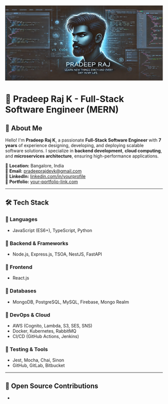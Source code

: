 <img src="./images/Header.png" height="240" width="100%"></a>

# 🚀 Pradeep Raj K - Full-Stack Software Engineer  (MERN)

## 🔹 About Me 

Hello! I'm **Pradeep Raj K**, a passionate **Full-Stack Software Engineer** with **7 years** of experience designing, developing, and deploying scalable software solutions. I specialize in **backend development**, **cloud computing**, and **microservices architecture**, ensuring high-performance applications.  

📍 **Location:** Bangalore, India  
📧 **Email:** [pradeeprajdevk@gmail.com](mailto:pradeeprajdevk@gmail.com)  
💼 **LinkedIn:** [linkedin.com/in/yourprofile](https://linkedin.com/in/yourprofile)  
📂 **Portfolio:** [your-portfolio-link.com](https://your-portfolio-link.com)

---

## 🛠 Tech Stack  

### 🔹 Languages  
- JavaScript (ES6+), TypeScript, Python

### 🔹 Backend & Frameworks  
- Node.js, Express.js, TSOA, NestJS, FastAPI

### 🔹 Frontend  
- React.js

### 🔹 Databases  
- MongoDB, PostgreSQL, MySQL, Firebase, Mongo Realm

### 🔹 DevOps & Cloud  
- AWS (Cognito, Lambda, S3, SES, SNS)  
- Docker, Kubernetes, RabbitMQ  
- CI/CD (GitHub Actions, Jenkins)

### 🔹 Testing & Tools  
- Jest, Mocha, Chai, Sinon  
- GitHub, GitLab, Bitbucket

---

## 📌 Open Source Contributions  
- 
